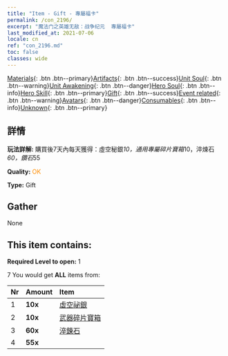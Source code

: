 ```yaml
---
title: "Item - Gift - 專屬福卡"
permalink: /con_2196/
excerpt: "魔法门之英雄无敌：战争纪元  專屬福卡"
last_modified_at: 2021-07-06
locale: cn
ref: "con_2196.md"
toc: false
classes: wide
---
```

 [Materials](/ItemsCN/){: .btn .btn--primary}[Artifacts](/ItemsCN/Artifacts/){: .btn .btn--success}[Unit Soul](/ItemsCN/UnitSoul/){: .btn .btn--warning}[Unit Awakening](/ItemsCN/UnitAwakening/){: .btn .btn--danger}[Hero Soul](/ItemsCN/HeroSoul/){: .btn .btn--info}[Hero Skill](/ItemsCN/HeroSkill/){: .btn .btn--primary}[Gift](/ItemsCN/Gift/){: .btn .btn--success}[Event related](/ItemsCN/Events/){: .btn .btn--warning}[Avatars](/ItemsCN/Avatars/){: .btn .btn--danger}[Consumables](/ItemsCN/Consumables/){: .btn .btn--info}[Unknown](/ItemsCN/Unknown/){: .btn .btn--primary}

## 詳情
 **玩法詳解:** 購買後7天內每天獲得：虛空秘銀*10，通用專屬碎片寶箱*10，淬煉石*60，鑽石*55

 **Quality:** <span style="color: #FF8C00">OK</span>

 **Type:** Gift

## Gather

  None

## This item contains:

 **Required Level to open:** 1

 7 You would get **ALL** items  from:

  | Nr | Amount |     Item    |
  |:---|:-------|:------------|
  | 1 |  **10x** | [虛空祕銀](/cn/Items/con_817/) |  | 
  | 2 |  **10x** | [武器碎片寶箱](/cn/Items/con_1367/) |  | 
  | 3 |  **60x** | [淬鍊石](/cn/Items/con_814/) |  | 
  | 4 |  **55x** | <i class="fas fa-gem"/> |  | 
